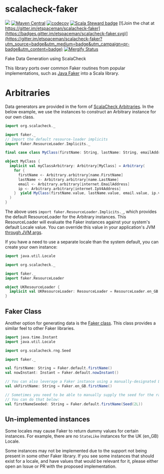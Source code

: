 # scalacheck-faker
![](https://github.com/etspaceman/scalacheck-faker/workflows/Scala%20CI/badge.svg)
[![Maven Central](https://img.shields.io/maven-central/v/io.github.etspaceman/scalacheck-faker_2.13.svg)](https://maven-badges.herokuapp.com/maven-central/io.github.etspaceman/scalacheck-faker_2.13)
[![codecov](https://codecov.io/gh/etspaceman/scalacheck-faker/branch/master/graph/badge.svg)](https://codecov.io/gh/etspaceman/scalacheck-faker)
[![Scala Steward badge](https://img.shields.io/badge/Scala_Steward-helping-blue.svg?style=flat&logo=data:image/png;base64,iVBORw0KGgoAAAANSUhEUgAAAA4AAAAQCAMAAAARSr4IAAAAVFBMVEUAAACHjojlOy5NWlrKzcYRKjGFjIbp293YycuLa3pYY2LSqql4f3pCUFTgSjNodYRmcXUsPD/NTTbjRS+2jomhgnzNc223cGvZS0HaSD0XLjbaSjElhIr+AAAAAXRSTlMAQObYZgAAAHlJREFUCNdNyosOwyAIhWHAQS1Vt7a77/3fcxxdmv0xwmckutAR1nkm4ggbyEcg/wWmlGLDAA3oL50xi6fk5ffZ3E2E3QfZDCcCN2YtbEWZt+Drc6u6rlqv7Uk0LdKqqr5rk2UCRXOk0vmQKGfc94nOJyQjouF9H/wCc9gECEYfONoAAAAASUVORK5CYII=)](https://scala-steward.org) [![Join the chat at https://gitter.im/etspaceman/scalacheck-faker](https://badges.gitter.im/etspaceman/scalacheck-faker.svg)](https://gitter.im/etspaceman/scalacheck-faker?utm_source=badge&utm_medium=badge&utm_campaign=pr-badge&utm_content=badge)
[![Mergify Status][mergify-status]][mergify]

[mergify]: https://mergify.io
[mergify-status]: https://img.shields.io/endpoint.svg?url=https://gh.mergify.io/badges/<owner>/<repo>&style=flat

Fake Data Generation using ScalaCheck

This library ports over common Faker routines from popular implementations, 
such as [Java Faker](https://github.com/DiUS/java-faker) into a Scala library.

# Arbitraries
Data generators are provided in the form of [ScalaCheck Arbitraries](https://www.scala-exercises.org/scalacheck/arbitrary).
In the below example, we use the instances to construct an Arbitrary instance for our own class.

```scala
import org.scalacheck._

import faker._
// Import the default resource-loader implicits
import faker.ResourceLoader.Implicits._

final case class MyClass(firstName: String, lastName: String, emailAddress: String, ipAddress: String)

object MyClass {
  implicit val myClassArbitrary: Arbitrary[MyClass] = Arbitrary(
    for {
      firstName <- Arbitrary.arbitrary[name.FirstName]
      lastName <- Arbitrary.arbitrary[name.LastName]
      email <- Arbitrary.arbitrary[internet.EmailAddress]
      ip <- Arbitrary.arbitrary[internet.IpV4Address]
    }  yield MyClass(firstName.value, lastName.value, email.value, ip.value)
  )
}
```
The above uses `import faker.ResourceLoader.Implicits._`, which provides the default ResourceLoader for the
Arbitrary instances. This ResourceLoader will evaluate the Faker instances against your system's default
Locale value. You can override this value in your application's JVM 
[through JVM args](https://docs.oracle.com/cd/E23507_01/Platform.20073/ATGProgGuide/html/s1809settingthejavavirtualmachineloca01.html).

If you have a need to use a separate locale than the system default, you can create your own instance:

```scala
import java.util.Locale

import org.scalacheck._

import faker._
import faker.ResourceLoader

object UKResourceLoader {
  implicit val UKResourceLoader: ResourceLoader = ResourceLoader.en_GB
}
```

## Faker Class
Another option for generating data is the [Faker class](src/main/scala/faker/Faker.scala). This class
provides a similar feel to other Faker libraries.

```scala
import java.time.Instant
import java.util.Locale

import org.scalacheck.rng.Seed

import faker._

val firstName: String = Faker.default.firstName()
val nowInstant: Instant = Faker.default.nowInstant()

// You can also leverage a Faker instance using a manually-designated Locale:
val ukFirstName: String = Faker.en_GB.firstName()

// Sometimes you need to be able to manually supply the seed for the random number generator.
// You can do that below:
val firstNameSeeded: String = Faker.default.firstName(Seed(2L))
```

## Un-implemented instances
Some locales may cause Faker to return dummy values for certain instances. For example,
there are no `StateLike` instances for the UK (en_GB) Locale. 

Some instances may not be implemented due to the support not being present in some other
Faker library. If you see some instances that should exist for a locale, and have values
that would be relevant for it, please either open an Issue or PR with the proposed
implementation.

